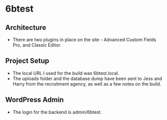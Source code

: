 # 6btest

## Architecture

* There are two plugins in place on the site - Advanced Custom Fields Pro, and Classic Editor.

## Project Setup

* The local URL I used for the build was 6btest.local.
* The uploads folder and the database dump have been sent to Jess and Harry from the recruitment agency, as well as a few notes on the build.

## WordPress Admin

* The login for the backend is admin/6btest.
